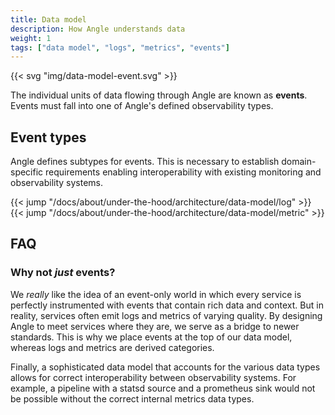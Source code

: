```yaml
---
title: Data model
description: How Angle understands data
weight: 1
tags: ["data model", "logs", "metrics", "events"]
---
```


{{< svg "img/data-model-event.svg" >}}

The individual units of data flowing through Angle are known as **events**. Events must fall into one of Angle's defined observability types.

## Event types

Angle defines subtypes for events. This is necessary to establish domain-specific requirements enabling interoperability with existing monitoring and observability systems.

{{< jump "/docs/about/under-the-hood/architecture/data-model/log" >}}
{{< jump "/docs/about/under-the-hood/architecture/data-model/metric" >}}

## FAQ

### Why not *just* events?

We *really* like the idea of an event-only world in which every service is perfectly instrumented with events that contain rich data and context. But in reality, services often emit logs and metrics of varying quality. By designing Angle to meet services where they are, we serve as a bridge to newer standards. This is why we place events at the top of our data model, whereas logs and metrics are derived categories.

Finally, a sophisticated data model that accounts for the various data types allows for correct interoperability between observability systems. For example, a pipeline with a statsd source and a prometheus sink would not be possible without the correct internal metrics data types.
